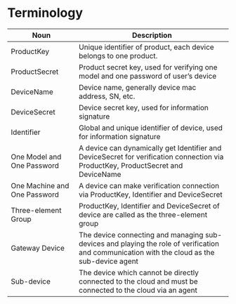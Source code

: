 # Terminology

| **Noun**      | **Description**                                                     |
| ------------- | ------------------------------------------------------------ |
| ProductKey    | Unique identifier of product, each device belongs to one product.                                               |
| ProductSecret | Product secret key, used for verifying one model and one password of user’s device                       |
| DeviceName    | Device name, generally device mac address, SN, etc.                    |
| DeviceSecret  | Device secret key, used for information signature                                 |
| Identifier    | Global and unique identifier of device, used for information signature                         |
| One Model and One Password      | A device can dynamically get Identifier and DeviceSecret for verification connection via ProductKey, ProductSecret and DeviceName |
| One Machine and One Password      | A device can make verification connection via ProductKey, Identifier and DeviceSecret     |
| Three-element Group        | ProductKey, Identifier and DeviceSecret of device are called as the three-element group         |
| Gateway Device      | The device connecting and managing sub-devices and playing the role of verification and communication with the cloud as the sub-device agent    |
| Sub-device       | The device which cannot be directly connected to the cloud and must be connected to the cloud via an agent        |

